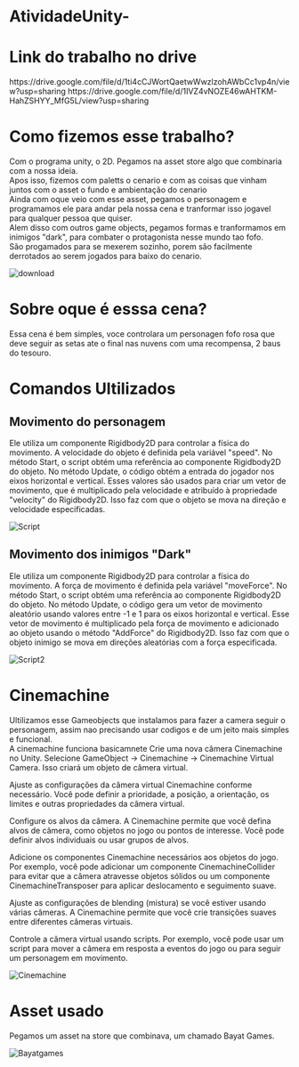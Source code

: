 # AtividadeUnity-
<h1>Link do trabalho no drive</h1> 
https://drive.google.com/file/d/1ti4cCJWortQaetwWwzlzohAWbCc1vp4n/view?usp=sharing
https://drive.google.com/file/d/1IVZ4vNOZE46wAHTKM-HahZSHYY_MfG5L/view?usp=sharing
<H1>Como fizemos esse trabalho?</H1>
Com o programa unity, o 2D.  Pegamos na asset store algo que combinaria com a nossa ideia.<br>
Apos isso, fizemos com paletts o cenario e com as coisas que vinham juntos com o asset o fundo e ambientação do cenario<br>
Ainda com oque veio com esse asset,  pegamos o personagem e programamos ele para andar pela nossa cena e tranformar isso jogavel<br> 
para qualquer pessoa que quiser.<br>
Alem disso com outros game objects, pegamos formas e tranformamos em inimigos "dark", para combater o protagonista nesse mundo tao fofo.<br> 
São progamados para se mexerem sozinho, porem são facilmente derrotados ao serem jogados para baixo do cenario.

![download](https://github.com/Nickolas-Garciaa/AtividadeUnity-/assets/128262640/08975ea0-6ea3-4212-a934-f1d37bab14f4)


<h1>Sobre oque é esssa cena?</h1>
Essa cena  é bem simples, voce controlara um personagen fofo rosa que deve seguir as setas ate o final nas nuvens com uma recompensa, 2 baus do tesouro.<br>
<h1>Comandos Ultilizados</h1>
<h2>Movimento do personagem</h2>
Ele utiliza um componente Rigidbody2D para controlar a física do movimento. A velocidade do objeto é definida pela variável "speed". No método Start, o script obtém uma referência ao componente Rigidbody2D do objeto. No método Update, o código obtém a entrada do jogador nos eixos horizontal e vertical. Esses valores são usados para criar um vetor de movimento, que é multiplicado pela velocidade e atribuído à propriedade "velocity" do Rigidbody2D. Isso faz com que o objeto se mova na direção e velocidade especificadas.

![Script](https://github.com/Nickolas-Garciaa/AtividadeUnity-/assets/128262640/2706835c-c02f-4496-97dc-c0dfae687019)


<h2>Movimento dos inimigos "Dark"</h2>
Ele utiliza um componente Rigidbody2D para controlar a física do movimento. A força de movimento é definida pela variável "moveForce". No método Start, o script obtém uma referência ao componente Rigidbody2D do objeto. No método Update, o código gera um vetor de movimento aleatório usando valores entre -1 e 1 para os eixos horizontal e vertical. Esse vetor de movimento é multiplicado pela força de movimento e adicionado ao objeto usando o método "AddForce" do Rigidbody2D. Isso faz com que o objeto inimigo se mova em direções aleatórias com a força especificada.

![Script2](https://github.com/Nickolas-Garciaa/AtividadeUnity-/assets/128262640/d5943a6e-1ffc-476f-b619-fe26e3965eb3)

<h1>Cinemachine</h1>
Ultilizamos esse Gameobjects que instalamos para fazer a camera seguir o personagem, assim nao precisando usar codigos e de um jeito mais simples e funcional.<br>
A cinemachine funciona basicamnete Crie uma nova câmera Cinemachine no Unity. Selecione GameObject -> Cinemachine -> Cinemachine Virtual Camera. Isso criará um objeto de câmera virtual.

Ajuste as configurações da câmera virtual Cinemachine conforme necessário. Você pode definir a prioridade, a posição, a orientação, os limites e outras propriedades da câmera virtual.

Configure os alvos da câmera. A Cinemachine permite que você defina alvos de câmera, como objetos no jogo ou pontos de interesse. Você pode definir alvos individuais ou usar grupos de alvos.

Adicione os componentes Cinemachine necessários aos objetos do jogo. Por exemplo, você pode adicionar um componente CinemachineCollider para evitar que a câmera atravesse objetos sólidos ou um componente CinemachineTransposer para aplicar deslocamento e seguimento suave.

Ajuste as configurações de blending (mistura) se você estiver usando várias câmeras. A Cinemachine permite que você crie transições suaves entre diferentes câmeras virtuais.

Controle a câmera virtual usando scripts. Por exemplo, você pode usar um script para mover a câmera em resposta a eventos do jogo ou para seguir um personagem em movimento.

![Cinemachine](https://github.com/Nickolas-Garciaa/AtividadeUnity-/assets/128262640/de029af0-a567-41be-8f49-17680972b38b)

<H1>Asset usado</H1>
Pegamos um asset na store que combinava, um chamado Bayat Games.

![Bayatgames](https://github.com/Nickolas-Garciaa/AtividadeUnity-/assets/128262640/a3d25ca1-bb66-48c5-abd8-57396b3a083e)
